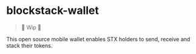 # blockstack-wallet

> 🚧 Wip 🚧

This open source mobile wallet enables STX holders to send, receive and stack their tokens.
